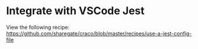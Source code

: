 # Integrate with VSCode Jest

View the following recipe: https://github.com/sharegate/craco/blob/master/recipes/use-a-jest-config-file
